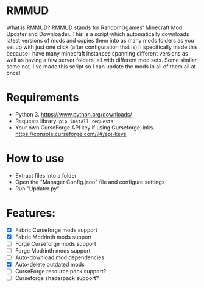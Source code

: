 # RMMUD
What is RMMUD? RMMUD stands for RandomGgames' Minecraft Mod Updater and Downloader. This is a script which automatically downloads latest versions of mods and copies them into as many mods folders as you set up with just one click (after configuration that is)! I specifically made this because I have many minecraft instances spanning different versions as well as having a few server folders, all with different mod sets. Some similar, some not. I've made this script so I can update the mods in all of them all at once!

# Requirements
- Python 3. https://www.python.org/downloads/
- Requests library. `pip install requests`
- Your own CurseForge API key if using Curseforge links. https://console.curseforge.com/?#/api-keys

# How to use
- Extract files into a folder
- Open the "Manager Config.json" file and configure settings
- Run "Updater.py"

# Features:
- [x] Fabric Curseforge mods support
- [x] Fabric Modrinth mods support
- [ ] Forge Curseforge mods support
- [ ] Forge Modrinth mods support
- [ ] Auto-download mod dependencies
- [x] Auto-delete outdated mods
- [ ] CurseForge resource pack support?
- [ ] Curseforge shaderpack support?
